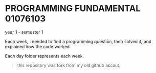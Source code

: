 # PROGRAMMING FUNDAMENTAL 01076103 

year 1 - semester 1

Each week, I needed to find a programming question,
then solved it, and explained how the code worked.

Each day folder represents each week.

> this repository was fork from my old github accout.
